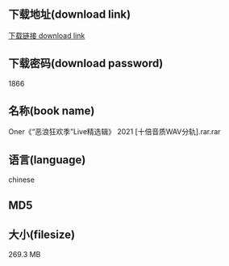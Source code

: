 ## 下载地址(download link)
[下载链接 download link](https://voluble-croquembouche-d321dc.netlify.app/?s=Oner%E3%80%8A%E2%80%9C%E6%81%B6%E6%B5%AA%E7%8B%82%E6%AC%A2%E5%AD%A3%E2%80%9DLive%E7%B2%BE%E9%80%89%E8%BE%91%E3%80%8B+2021+%5B%E5%8D%81%E5%80%8D%E9%9F%B3%E8%B4%A8WAV%E5%88%86%E8%BD%A8%5D.rar)

## 下载密码(download password)
1866

## 名称(book name)
Oner《“恶浪狂欢季”Live精选辑》 2021 [十倍音质WAV分轨].rar.rar

## 语言(language)
chinese

## MD5


## 大小(filesize)
269.3 MB
